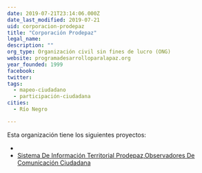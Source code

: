 ```yaml
---
date: 2019-07-21T23:14:06.000Z
date_last_modified: 2019-07-21
uid: corporacion-prodepaz
title: "Corporación Prodepaz"
legal_name: 
description: ""
org_type: Organización civil sin fines de lucro (ONG)
website: programadesarrolloparalapaz.org
year_founded: 1999
facebook: 
twitter: 
tags:
  - mapeo-ciudadano
  - participación-ciudadana
cities: 
  - Río Negro

---
```


Esta organización tiene los siguientes proyectos:

- [](/proyectos/sistema-de-informacion-territorial-prodepaz)
- [Sistema De Información Territorial Prodepaz,Observadores De Comunicación Ciudadana](/proyectos/sistema-de-informacion-territorial-prodepaz,observadores-de-comunicacion-ciudadana)
